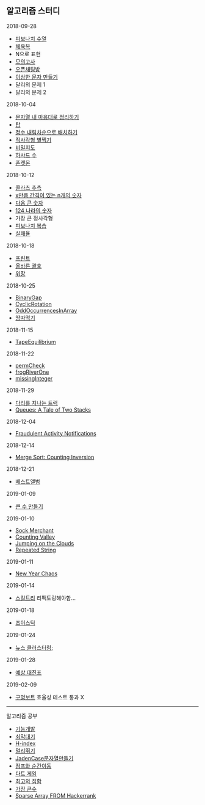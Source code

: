 ## 알고리즘 스터디

2018-09-28

- [피보나치 수열](https://gist.github.com/cohily12/27cd16817c1299694a19a8c7e76966e9)
- [체육복](https://gist.github.com/cohily12/837c77b95fedd16a58703c8ab0faa4c6)
- N으로 표현
- [모의고사](https://gist.github.com/cohily12/bb6cb26400df069baf09f50b857e72be)
- [오픈채팅방](https://gist.github.com/cohily12/2786d727d8f5a98dc1781560edcedf1c)
- [이상한 문자 만들기](https://gist.github.com/cohily12/bed3d91da11e257a3352908cf0972126)
- 달리의 문제 1
- 달리의 문제 2

2018-10-04

- [문자열 내 마음대로 정리하기](https://gist.github.com/cohily12/9cee224aeacef4b3103f2393cc20b194)
- [탑](https://gist.github.com/cohily12/be06f4c7f906b15b10fb13d5ecb2f398)
- [정수 내림차순으로 배치하기](https://gist.github.com/cohily12/0c76c5bf06e326c3e2ff761afdc6824d)
- [직사각형 별찍기](https://gist.github.com/cohily12/067b57559c05ebaacc99bd0e086a75a7)
- [비밀지도](https://gist.github.com/cohily12/c67ce9a97ca3b6df3340aa8bcc25d787)
- [하샤드 수](https://gist.github.com/cohily12/43bba158b8f0bc2bb72402182aec105f)
- [폰켓몬](https://gist.github.com/cohily12/f3945f7200a62c9e6149043ee525e80b)

2018-10-12

- [콜라츠 추측](https://gist.github.com/cohily12/52ff64dc8a6b3eba73640e69d65edf8a)
- [x만큼 간격이 있는 n개의 숫자](https://gist.github.com/cohily12/18dd25a92ce714d3720e705be6357851)
- [다음 큰 숫자](https://gist.github.com/cohily12/730959c9f783ea3b78290b205e0e7ca8)
- [124 나라의 숫자](https://gist.github.com/cohily12/6c779cca6dd59761bb33de2fe7d0e516)
- 가장 큰 정사각형
- [피보나치 복습](https://gist.github.com/cohily12/2a9933cb12ff5d7e12fc4f4b93994d2f)
- [실패율](https://gist.github.com/cohily12/d309f12143ef50207f1bb2f50d1a2568)

2018-10-18

- [프린트](https://gist.github.com/cohily12/4545a8e660502ec22b06f6c3f3869207)
- [올바른 괄호](https://gist.github.com/cohily12/a07657b756c0522450e711046b510ad4)
- [위장](https://gist.github.com/cohily12/21fae1e829976653734982b87be33e41)

2018-10-25

- [BinaryGap](https://gist.github.com/cohily12/99a8ba45bef8f123efbedd9251a11fcb)
- [CyclicRotation](https://gist.github.com/cohily12/f7d5d14eb6fc0e7423be6dc983b090ee)
- [OddOccurrencesInArray](https://gist.github.com/cohily12/eaf5029e07a10d071161078f83cdd114)
- [땅따먹기](https://gist.github.com/cohily12/8c87b23168a18934642a36c9e872c492)

2018-11-15

- [TapeEquilibrium](https://gist.github.com/cohily12/9a446410885ca64622d8322a0fd3962b)

2018-11-22

- [permCheck](https://gist.github.com/cohily12)
- [frogRiverOne](https://gist.github.com/cohily12/7833707c0e45c2a429b28a7ef59f99cd)
- [missingInteger](https://gist.github.com/cohily12/3e4889730edcde300bc2c46319d5500e)

2018-11-29

- [다리를 지나는 트럭](https://gist.github.com/cohily12/03d683003f8f8874910984a588070121)
- [Queues: A Tale of Two Stacks](https://gist.github.com/cohily12/c45ed7657e5bb49d70f0c7cdfbac6e29)

2018-12-04

- [Fraudulent Activity Notifications](https://gist.github.com/cohily12/b8412839265d587977c16c737239e9f6)

2018-12-14

- [Merge Sort: Counting Inversion](https://gist.github.com/cohily12/f37411a1c191b1aec698de8b11685fae)

2018-12-21

- [베스트앨범](https://gist.github.com/cohily12/bd232e9443f548541f6b9b5b429b1a10)

2019-01-09

- [큰 수 만들기](https://gist.github.com/cohily12/6799cba5370b4473781a9ecf13076a4e)

2019-01-10 

- [Sock Merchant](https://gist.github.com/cohily12/cbaf9a458d710a5e46fefc17b00804ab)
- [Counting Valley](https://gist.github.com/cohily12/ba963c9d1024a1487bcb66b062437b55)
- [Jumping on the Clouds](https://gist.github.com/cohily12/c1ab57e125e7072b9ec3590de1dc82c3)
- [Repeated String](https://gist.github.com/cohily12/902bb507e79af91abf18b7a1d4df5d83)

2019-01-11 

- [New Year Chaos](https://gist.github.com/cohily12/fd4fe1c7945f05ee513fac16a139766f`)

2019-01-14 

- [스킬트리](https://gist.github.com/cohily12/e2bb45a16f0434ae0a6310d3f714501e) 리팩토링해야함...

2019-01-18

- [조이스틱](https://gist.github.com/cohily12/128511bd9a91af32e16672887b)

2019-01-24

- [뉴스 클러스터링](https://gist.github.com/cohily12/a90d81ad261ffc1c31291400cbc4aa00);

2019-01-28 

- [예상 대진표](https://gist.github.com/cohily12/9244710a90237e7d422e60a73d969dfe)

2019-02-09

- [구명보트](https://gist.github.com/cohily12/87e9a360884b2e6dec1b7c0529d3529d) 효율성 테스트 통과 X
---

알고리즘 공부

- [기능개발](https://gist.github.com/cohily12/63a3e5fda521ce524c561f98f5a66d0b)
- [쇠막대기](https://gist.github.com/cohily12/9decafe75046334ab471005af39a8be4)
- [H-index](https://gist.github.com/cohily12/503ca570df45d75ddd41dbdaf7cbfff9)
- [멀리뛰기](https://gist.github.com/cohily12/c324ea0a39a2e9efeb14cf4a27fc79ee)
- [JadenCase문자열만들기](https://gist.github.com/cohily12/4d8378c3ef11876195fd977de0420aae)
- [점프와 순간이동](https://gist.github.com/cohily12/43eec4ad58d8c9347a05e3a43ed714a4)
- [다트 게임](https://gist.github.com/cohily12/0963efd207745c0a19bf909336f746da)
- [최고의 집합](https://gist.github.com/cohily12/d29388726dd00d0d2a82ed42e6f55c27)
- [가장 큰수](https://gist.github.com/cohily12/5d175a0a2f86af86aa8b44665f131331)
- [Sparse Array FROM Hackerrank](https://gist.github.com/cohily12/a532bf51634f3a1b35800ea4efd08b43)
